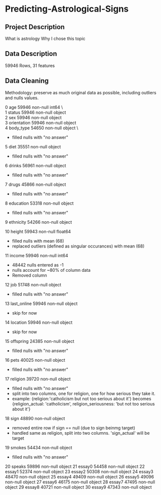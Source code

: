 # Predicting-Astrological-Signs

## Project Description
What is astrology
Why I chose this topic

## Data Description
59946 Rows, 31 features

## Data Cleaning
Methodology: preserve as much original data as possible, including outliers and nulls values.

 0   age          59946 non-null  int64 \  
 1   status       59946 non-null  object \
 2   sex          59946 non-null  object \
 3   orientation  59946 non-null  object \
 4   body_type    54650 non-null  object \
 - filled nulls with "no answer"
 
 5   diet         35551 non-null  object
 - filled nulls with "no answer"
 
 6   drinks       56961 non-null  object
 - filled nulls with "no answer"
 
 7   drugs        45866 non-null  object
 - filled nulls with "no answer"
 
 8   education    53318 non-null  object
 - filled nulls with "no answer"
 
 9   ethnicity    54266 non-null  object 
 
 
 10  height       59943 non-null  float64
 - filled nulls with mean (68)
 - replaced outliers (defined as singular occurances) with mean (68)
 
 11  income       59946 non-null  int64
 - 48442 nulls entered as -1
 - nulls account for ~80% of column data
 - Removed column
 
 12  job          51748 non-null  object
 - filled nulls with "no answer"
 
 13  last_online  59946 non-null  object
 - skip for now
 
 14  location     59946 non-null  object
 - skip for now
 
 15  offspring    24385 non-null  object
 - filled nulls with "no answer"
 
 16  pets         40025 non-null  object
 - filled nulls with "no answer"
 
 17  religion     39720 non-null  object
 - filled nulls with "no answer"
 - split into two columns, one for religion, one for how serious they take it. 
 - example: {religion:'catholicism but not too serious about it'} becomes {religion_actual: 'catholicism', religion_seriousness: 'but not too serious about it'}
 
 18  sign         48890 non-null  object
 - removed entire row if sign == null (due to sign beinmg target)
 - handled same as religion, split into two columns. 'sign_actual' will be target
 
 19  smokes       54434 non-null  object
 - filled nulls with "no answer"
 
 20  speaks       59896 non-null  object 
 21  essay0       54458 non-null  object 
 22  essay1       52374 non-null  object 
 23  essay2       50308 non-null  object 
 24  essay3       48470 non-null  object 
 25  essay4       49409 non-null  object 
 26  essay5       49096 non-null  object 
 27  essay6       46175 non-null  object 
 28  essay7       47495 non-null  object 
 29  essay8       40721 non-null  object 
 30  essay9       47343 non-null  object 
